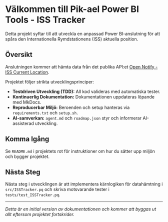 # Välkommen till Pik-ael Power BI Tools - ISS Tracker

Detta projekt syftar till att utveckla en anpassad Power BI-anslutning för att spåra den Internationella Rymdstationens (ISS) aktuella position.

## Översikt

Anslutningen kommer att hämta data från det publika API:et [Open Notify - ISS Current Location](http://api.open-notify.org/iss-now.json).

Projektet följer strikta utvecklingsprinciper:

*   **Testdriven Utveckling (TDD):** All kod valideras med automatiska tester.
*   **Kontinuerlig Dokumentation:** Dokumentationen uppdateras löpande med MkDocs.
*   **Reproducerbar Miljö:** Beroenden och setup hanteras via `requirements.txt` och `setup.sh`.
*   **AI-samverkan:** `agent.md` och `roadmap.json` styr och informerar AI-assisterad utveckling.

## Komma Igång

Se `README.md` i projektets rot för instruktioner om hur du sätter upp miljön och bygger projektet.

## Nästa Steg

Nästa steg i utvecklingen är att implementera kärnlogiken för datahämtning i `src/ISSTracker.pq` och skriva motsvarande tester i `tests/test_ISSTracker.pq`.

---
*Detta är en initial version av dokumentationen och kommer att byggas ut allt eftersom projektet fortskrider.*
